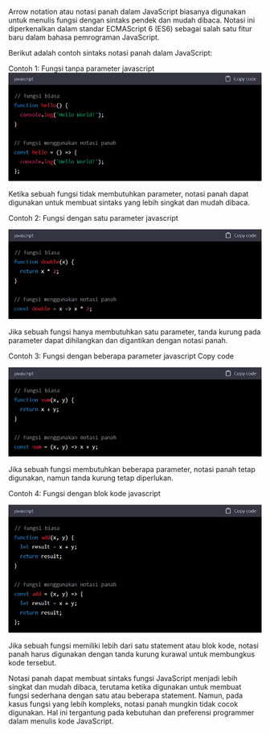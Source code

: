 Arrow notation atau notasi panah dalam JavaScript biasanya digunakan untuk menulis fungsi dengan sintaks pendek dan mudah dibaca. Notasi ini diperkenalkan dalam standar ECMAScript 6 (ES6) sebagai salah satu fitur baru dalam bahasa pemrograman JavaScript.

Berikut adalah contoh sintaks notasi panah dalam JavaScript:

Contoh 1: Fungsi tanpa parameter
javascript <br>
<img src="pct1.png">


Ketika sebuah fungsi tidak membutuhkan parameter, notasi panah dapat digunakan untuk membuat sintaks yang lebih singkat dan mudah dibaca.

Contoh 2: Fungsi dengan satu parameter
javascript

<img src="pct2.png">

Jika sebuah fungsi hanya membutuhkan satu parameter, tanda kurung pada parameter dapat dihilangkan dan digantikan dengan notasi panah.

Contoh 3: Fungsi dengan beberapa parameter
javascript
Copy code

<img src="pct3.png">

Jika sebuah fungsi membutuhkan beberapa parameter, notasi panah tetap digunakan, namun tanda kurung tetap diperlukan.

Contoh 4: Fungsi dengan blok kode
javascript

<img src="pct4.png">

Jika sebuah fungsi memiliki lebih dari satu statement atau blok kode, notasi panah harus digunakan dengan tanda kurung kurawal untuk membungkus kode tersebut.

Notasi panah dapat membuat sintaks fungsi JavaScript menjadi lebih singkat dan mudah dibaca, terutama ketika digunakan untuk membuat fungsi sederhana dengan satu atau beberapa statement. Namun, pada kasus fungsi yang lebih kompleks, notasi panah mungkin tidak cocok digunakan. Hal ini tergantung pada kebutuhan dan preferensi programmer dalam menulis kode JavaScript.